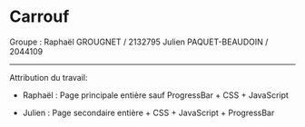 # Carrouf

Groupe : 
Raphaël GROUGNET / 2132795
Julien PAQUET-BEAUDOIN / 2044109

-----------------------------------------------------------------------------------

Attribution du travail:

- Raphaël : Page principale entière sauf ProgressBar + CSS + JavaScript

- Julien : Page secondaire entière + CSS + JavaScript + ProgressBar
